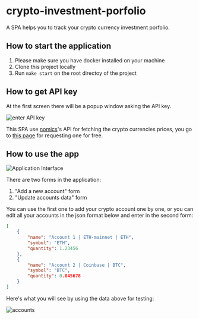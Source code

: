 # crypto-investment-porfolio

A SPA helps you to track your crypto currency investment porfolio.

## How to start the application

1. Please make sure you have docker installed on your machine
2. Clone this project locally
3. Run `make start` on the root directoy of the project

## How to get API key

At the first screen there will be a popup window asking the API key. 

![enter API key](https://i.imgur.com/JanGl1J.png)

This SPA use [nomics](https://nomics.com/)'s API for fetching the crypto currencies prices, you go to [this page](https://p.nomics.com/cryptocurrency-bitcoin-api) for requesting one for free.

## How to use the app

![Application Interface](https://i.imgur.com/q83C0bN.png)

There are two forms in the application:

1. "Add a new account" form
2. "Update accounts data" form

You can use the first one to add your crypto account one by one, or you can edit all your accounts in the json format below and enter in the second form:

```json
[
    {
        "name": "Account 1 | ETH-mainnet | ETH",
        "symbol": "ETH",
        "quantity": 1.23456
    },
    {
        "name": "Account 2 | Coinbase | BTC",
        "symbol": "BTC",
        "quantity": 0.045678
    }
]
```

Here's what you will see by using the data above for testing:

![accounts](https://i.imgur.com/tAr4MDo.png)
